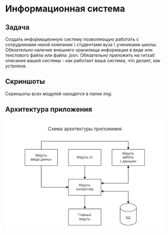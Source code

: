# Информационная система

## Задача

Создать информационную систему позволяющую работать с сотрудниками некой компании \ студентами вуза \ учениками школы. Обязательно наличие внешнего хранилища информации в виде или текстового файла или файла .json.
Обязательно приложить на гитхаб описание вашей системы - как работает ваша система, что делает, как устроена.

## Скриншоты

Скриншоты всех модулей находятся в папке *img*.

## Архитектура приложения

![alt-текст](img/shema.png "Схема архитектуры приложения")